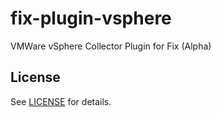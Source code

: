 # fix-plugin-vsphere
VMWare vSphere Collector Plugin for Fix (Alpha)

## License
See [LICENSE](../../LICENSE) for details.
